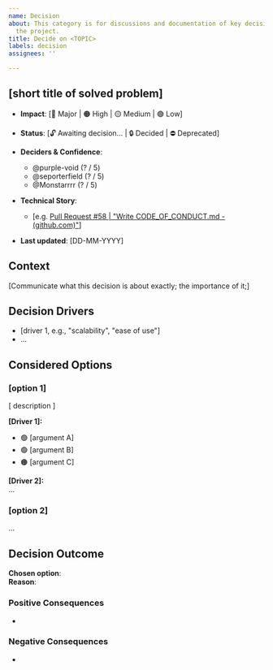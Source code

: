 ```yaml
---
name: Decision
about: This category is for discussions and documentation of key decisions made within
  the project.
title: Decide on <TOPIC>
labels: decision
assignees: ''

---
```


## [short title of solved problem]

- **Impact**: [🔴 Major | 🟠 High | 🟡 Medium | 🟢 Low]
- **Status**: [🔓 Awaiting decision... | 🔒 Decided | ⛔ Deprecated]
- **Deciders & Confidence**:

  - @purple-void (? / 5️)
  - @seporterfield (? / 5️)
  - @Monstarrrr (? / 5️)

- **Technical Story**: <!-- optional related URLs -->

  - [e.g. [Pull Request #58 | "Write CODE_OF_CONDUCT.md - (github.com)"](https://github.com/Monstarrrr/rebutify/pull/58)]

- **Last updated**: [DD-MM-YYYY]

## Context <!--optional -->

[Communicate what this decision is about exactly; the importance of it;]

## Decision Drivers

- [driver 1, e.g., "scalability", "ease of use"]
- ...

## Considered Options <!-- optional -->

<!-- Add reasons why to pick or not to pick each of them based on decision drivers -->

### [option 1]

[ description ] <!-- optional -->

**[Driver 1]:**

- :green_circle: [argument A]
- :green_circle: [argument B]
- :orange_circle: [argument C]

**[Driver 2]:**  
...

### [option 2]

...

## Decision Outcome

**Chosen option**:  
**Reason**:

### Positive Consequences <!-- optional -->

-

### Negative Consequences <!-- optional -->

-